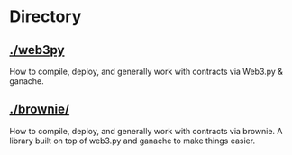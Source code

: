 # Directory

## [./web3py](./web3py)
How to compile, deploy, and generally work with contracts via Web3.py & ganache.

## [./brownie/](./brownie/)
How to compile, deploy, and generally work with contracts via brownie.
A library built on top of web3.py and ganache to make things easier.